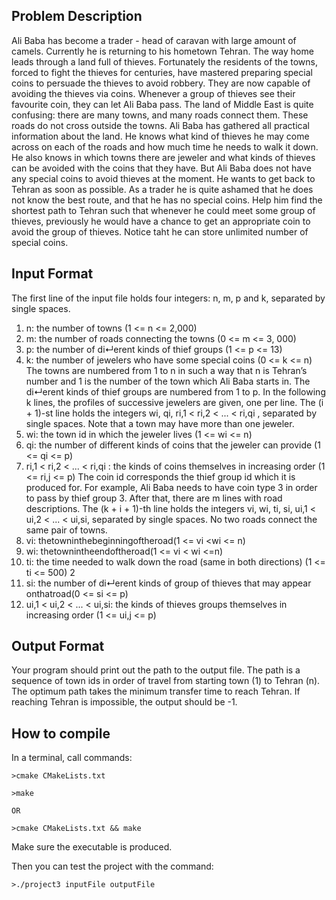 ## Problem Description
Ali Baba has become a trader - head of caravan with large amount of camels. Currently he is returning to his hometown Tehran. The way home leads through a land full of thieves. Fortunately the residents of the towns, forced to fight the thieves for centuries, have mastered preparing special coins to persuade the thieves to avoid robbery. They are now capable of avoiding the thieves via coins. Whenever a group of thieves see their favourite coin, they can let Ali Baba pass.
The land of Middle East is quite confusing: there are many towns, and many roads connect them. These roads do not cross outside the towns. Ali Baba has gathered all practical information about the land. He knows what kind of thieves he may come across on each of the roads and how much time he needs to walk it down. He also knows in which towns there are jeweler and what kinds of thieves can be avoided with the coins that they have.
But Ali Baba does not have any special coins to avoid thieves at the moment. He wants to get back to Tehran as soon as possible. As a trader he is quite ashamed that he does not know the best route, and that he has no special coins. Help him find the shortest path to Tehran such that whenever he could meet some group of thieves, previously he would have a chance to get an appropriate coin to avoid the group of thieves. Notice taht he can store unlimited number of special coins.

## Input Format
The first line of the input file holds four integers: n, m, p and k, separated by single spaces.
1. n: the number of towns (1 <= n <= 2,000)
2. m: the number of roads connecting the towns (0 <= m <= 3, 000)
3. p: the number of di↵erent kinds of thief groups (1 <= p <= 13)
4. k: the number of jewelers who have some special coins (0 <= k <= n)
The towns are numbered from 1 to n in such a way that n is Tehran’s number and 1 is the number of the town which Ali Baba starts in. The di↵erent kinds of thief groups are numbered from 1 to p.
In the following k lines, the profiles of successive jewelers are given, one per line. The (i + 1)-st line holds the integers wi, qi, ri,1 < ri,2 < ... < ri,qi , separated by single spaces. Note that a town may have more than one jeweler.
1. wi: the town id in which the jeweler lives (1 <= wi <= n)
2. qi: the number of different kinds of coins that the jeweler can provide
(1 <= qi <= p)
3. ri,1 < ri,2 < ... < ri,qi : the kinds of coins themselves in increasing order
(1 <= ri,j <= p)
The coin id corresponds the thief group id which it is produced for. For
example, Ali Baba needs to have coin type 3 in order to pass by thief group 3.
After that, there are m lines with road descriptions. The (k + i + 1)-th line holds the integers vi, wi, ti, si, ui,1 < ui,2 < ... < ui,si, separated by single spaces. No two roads connect the same pair of towns.
1. vi: thetowninthebeginningoftheroad(1 <= vi <wi <= n)
2. wi: thetownintheendoftheroad(1 <= vi < wi <=n)
3. ti: the time needed to walk down the road (same in both directions) (1 <= ti <= 500)
2
4. si: the number of di↵erent kinds of group of thieves that may appear onthatroad(0 <= si <= p)
5. ui,1 < ui,2 < ... < ui,si: the kinds of thieves groups themselves in increasing order (1 <= ui,j <= p)

## Output Format
Your program should print out the path to the output file. The path is a sequence of town ids in order of travel from starting town (1) to Tehran (n). The optimum path takes the minimum transfer time to reach Tehran.
If reaching Tehran is impossible, the output should be  -1.


## How to compile

In a terminal, call commands:
```
>cmake CMakeLists.txt

>make

OR

>cmake CMakeLists.txt && make

```
Make sure the executable is produced.

Then you can test the project with the command:
```
>./project3 inputFile outputFile
```

